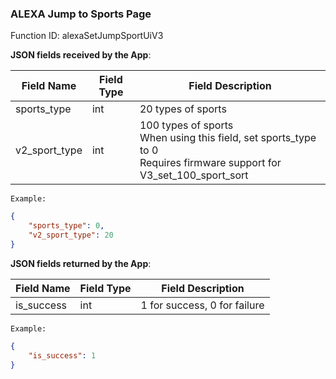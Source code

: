 ### ALEXA Jump to Sports Page


Function ID: alexaSetJumpSportUiV3

**JSON fields received by the App**:

| Field Name     | Field Type | Field Description                                                 |
| -------------- | ---------- | ----------------------------------------------------------------- |
| sports_type    | int        | 20 types of sports                                                |
| v2_sport_type  | int        | 100 types of sports<br />When using this field, set sports_type to 0<br />Requires firmware support for V3_set_100_sport_sort |

`Example:`

```json
{
    "sports_type": 0,
    "v2_sport_type": 20
}
```

**JSON fields returned by the App**:

| Field Name   | Field Type | Field Description            |
| ------------ | ---------- | ---------------------------- |
| is_success   | int        | 1 for success, 0 for failure |

`Example:`

```json
{
    "is_success": 1
}
```